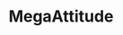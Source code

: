 ---
layout: projects
title: MegaAttitude
project_id: megaattitude
description: The MegaAttitude Project addresses how humans draw complex inferences from the thousands of English predicates that combine with subordinate clauses -- "think"... 
text: |
  The [MegaAttitude Project](http://megaattitude.io) addresses how humans draw complex inferences from the thousands of English predicates that combine with subordinate clauses -- "think", "know", "say", "tell", "remember", "forget", etc. -- when the structural characteristics of the clauses they combine with vary. For example, the sentence "John forgot that he bought milk" is similar to the sentence "John forgot to buy milk"; but from the first sentence, a listener infers that John bought milk, while from the second, a listener infers that he didn't. This inference pattern is only one among many such patterns in English; yet, in spite of this variety, there appears to be substantial regularities across predicates and subordinate clause structures that prior work has only scratched the surface of. Investigating the systematicities in how humans compute these inference patterns sheds light on how the human cognitive system constructs complex meanings from simpler parts and supports the development of intelligent computational systems for comprehending and reasoning about natural language in human-like ways.

  The current project approaches this investigation in two parts. First, it develops and deploys multiple scalable, crowd-sourced annotation protocols, based on experimental methodologies from psycholinguistics, in order to collect data about a wide variety of inference patterns triggered by all of the thousands of English predicates that combine with subordinate clauses. Second, it leverages recent advances in multi-task machine learning to build a unified computational model of the relationship between such predicates, the structure of their subordinate clauses, and the inferences that they trigger, which is trained on these data. This model not only helps to reveal systematicities in how humans compute the inference patterns of interest; it can also be straightforwardly incorporated into applied technologies for natural language understanding. 

  MegaAttitude is supported by a National Science Foundation collaborative grant ([BCS-1748969](https://www.nsf.gov/awardsearch/showAward?AWD_ID=1748969)/[BCS-1749025](https://www.nsf.gov/awardsearch/showAward)).
permalink: /projects/megaattitude/
website: https://megaattitude.io/
published: true
image: /assets/images/megaattitude-logo.png
---